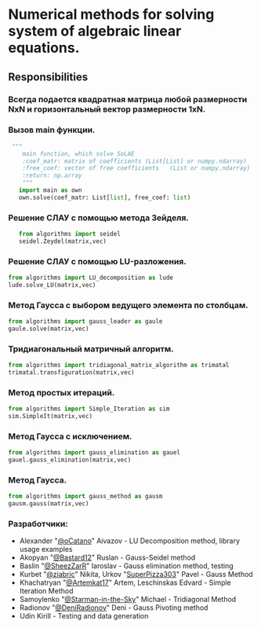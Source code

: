 # Numerical methods for solving system of algebraic linear equations.
## Responsibilities

### Всегда подается квадратная матрица любой размерности NxN и горизонтальный вектор размерности 1xN.

### Вызов main функции.
```python 
 """
    main function, which solve SoLAE
    :coef_matr: matrix of coefficients (List[List] or numpy.ndarray)
    :free_coef: vector of free coefficients   (List or numpy.ndarray)
    :return: np.array
    """
   import main as own
   own.solve(coef_matr: List[list], free_coef: list)
   ```
### Решение СЛАУ с помощью метода Зейделя.
```python 
   from algorithms import seidel 
   seidel.Zeydel(matrix,vec) 
   ```

### Решение СЛАУ с помощью LU-разложения.
```python 
from algorithms import LU_decomposition as lude
lude.solve_LU(matrix,vec) 
```

### Метод Гаусса с выбором ведущего элемента по столбцам.
```python 
from algorithms import gauss_leader as gaule
gaule.solve(matrix,vec) 
```

### Тридиагональный матричный алгоритм.
```python 
from algorithms import tridiagonal_matrix_algorithm as trimatal
trimatal.transfiguration(matrix,vec) 
```
### Метод простых итераций.
```python 
from algorithms import Simple_Iteration as sim
sim.SimpleIt(matrix,vec) 
```

### Метод Гаусса с исключением.
```python 
from algorithms import gauss_elimination as gauel
gauel.gauss_elimination(matrix,vec) 
```

### Метод Гаусса.
```python 
from algorithms import gauss_method as gausm
gausm.gauss(matrix,vec) 
```

### Разработчики:
- Alexander "[@oCatano](https://github.com/oCatano)" Aivazov - LU Decomposition method, library usage examples
- Akopyan "[@Bastard12](https://github.com/Bastard12)" Ruslan - Gauss-Seidel method
- Baslin "[@SheezZarR](https://github.com/SheezZarR)" Iaroslav - Gauss elimination method, testing
- Kurbet "[@ziabric](https://github.com/ziabric)" Nikita, Urkov "[SuperPizza303](https://github.com/SuperPizza303)" Pavel - Gauss Method
- Khachatryan "[@Artemkat17](https://github.com/Artemkat17)" Artem, Leschinskas Edvard - Simple Iteration Method
- Samoylenko "[@Starman-in-the-Sky](https://github.com/Starman-in-the-sky)" Michael - Tridiagonal Method
- Radionov "[@DeniRadionov](https://github.com/DeniRadionov)" Deni - Gauss Pivoting method
- Udin Kirill - Testing and data generation
